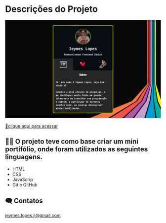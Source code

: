 # Descrições do Projeto
 

![preview](./.github/25.png)

[🔗​clique aqui para acessar](https://kakariko2000.github.io/Meu-portflio/)

## 👨‍💻 O projeto teve como base criar um mini portifólio, onde foram utilizados as seguintes linguagens.

- HTML
- CSS
- JavaScrip
- Git e GitHub
## 🗨️​ Contatos

jeymes.lopes.jl@gmail.com